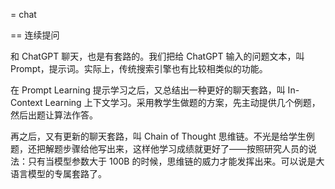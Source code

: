 = chat

== 连续提问

和 ChatGPT 聊天，也是有套路的。我们把给 ChatGPT 输入的问题文本，叫 Prompt，提示词。实际上，传统搜索引擎也有比较相类似的功能。

在 Prompt Learning 提示学习之后，又总结出一种更好的聊天套路，叫 In-Context Learning 上下文学习。采用教学生做题的方案，先主动提供几个例题，然后出题让算法作答。

再之后，又有更新的聊天套路，叫 Chain of Thought 思维链。不光是给学生例题，还把解题步骤给他写出来，这样他学习成绩就更好了——按照研究人员的说法：只有当模型参数大于 100B 的时候，思维链的威力才能发挥出来。可以说是大语言模型的专属套路了。

